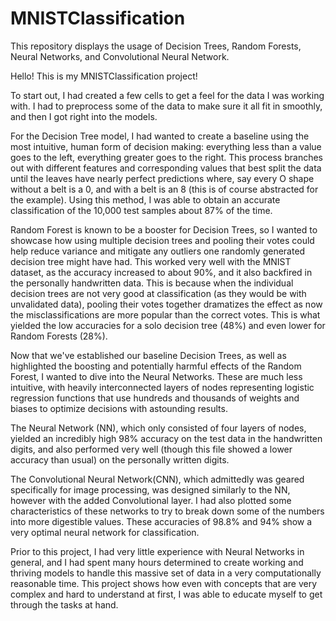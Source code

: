 # MNISTClassification
This repository displays the usage of Decision Trees, Random Forests, Neural Networks, and Convolutional Neural Network.

Hello! 
This is my MNISTClassification project!

To start out, I had created a few cells to get a feel for the data I was working with. I had to preprocess some of the data to make sure it all fit in smoothly, and then I got right into the models.

For the Decision Tree model, I had wanted to create a baseline using the most intuitive, human form of decision making: everything less than a value goes to the left, everything greater goes to the right. This process branches out with different features and corresponding values that best split the data until the leaves have nearly perfect predictions where, say every O shape without a belt is a 0, and with a belt is an 8 (this is of course abstracted for the example). Using this method, I was able to obtain an accurate classification of the 10,000 test samples about 87% of the time. 

Random Forest is known to be a booster for Decision Trees, so I wanted to showcase how using multiple decision trees and pooling their votes could help reduce variance and mitigate any outliers one randomly generated decision tree might have had. This worked very well with the MNIST dataset, as the accuracy increased to about 90%, and it also backfired in the personally handwritten data. This is because when the individual decision trees are not very good at classification (as they would be with unvalidated data), pooling their votes together dramatizes the effect as now the misclassifications are more popular than the correct votes. This is what yielded the low accuracies for a solo decision tree (48%) and even lower for Random Forests (28%). 

Now that we've established our baseline Decision Trees, as well as highlighted the boosting and potentially harmful effects of the Random Forest, I wanted to dive into the Neural Networks. These are much less intuitive, with heavily interconnected layers of nodes representing logistic regression functions that use hundreds and thousands of weights and biases to optimize decisions with astounding results.

The Neural Network (NN), which only consisted of four layers of nodes, yielded an incredibly high 98% accuracy on the test data in the handwritten digits, and also performed very well (though this file showed a lower accuracy than usual) on the personally written digits.

The Convolutional Neural Network(CNN), which admittedly was geared specifically for image processing, was designed similarly to the NN, however with the added Convolutional layer. I had also plotted some characteristics of these networks to try to break down some of the numbers into more digestible values. These accuracies of 98.8% and 94% show a very optimal neural network for classification.

Prior to this project, I had very little experience with Neural Networks in general, and I had spent many hours determined to create working and thriving models to handle this massive set of data in a very computationally reasonable time. This project shows how even with concepts that are very complex and hard to understand at first, I was able to educate myself to get through the tasks at hand.
